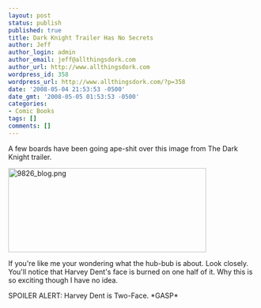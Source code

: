 ```yaml
---
layout: post
status: publish
published: true
title: Dark Knight Trailer Has No Secrets
author: Jeff
author_login: admin
author_email: jeff@allthingsdork.com
author_url: http://www.allthingsdork.com
wordpress_id: 358
wordpress_url: http://www.allthingsdork.com/?p=358
date: '2008-05-04 21:53:53 -0500'
date_gmt: '2008-05-05 01:53:53 -0500'
categories:
- Comic Books
tags: []
comments: []
---
```

<p>A few boards have been going ape-shit over this image from The Dark Knight trailer.</p>
<p><img src="http://www.allthingsdork.com/wp-content/uploads/2008/05/9826-blog.png" alt="9826_blog.png" border="0" width="400" height="170" /></p>
<p>If you're like me your wondering what the hub-bub is about. Look closely.  You'll notice that Harvey Dent's face is burned on one half of it. Why this is so exciting though I have no idea. </p>
<p>SPOILER ALERT: Harvey Dent is Two-Face. *GASP*</p>
